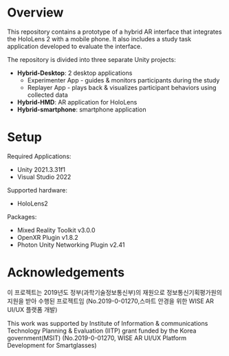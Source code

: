 ﻿# Overview
This repository contains a prototype of a hybrid AR interface that integrates the HoloLens 2 with a mobile phone. It also includes a study task application developed to evaluate the interface.

The repository is divided into three separate Unity projects:
* **Hybrid-Desktop**: 2 desktop applications
  * Experimenter App - guides & monitors participants during the study
  * Replayer App - plays back & visualizes participant behaviors using collected data
* **Hybrid-HMD**: AR application for HoloLens
* **Hybrid-smartphone**: smartphone application

# Setup
Required Applications:
* Unity 2021.3.31f1
* Visual Studio 2022

Supported hardware:
* HoloLens2 

Packages:
* Mixed Reality Toolkit v3.0.0
* OpenXR Plugin v1.8.2
* Photon Unity Networking Plugin v2.41

# Acknowledgements
이 프로젝트는 2019년도 정부(과학기술정보통신부)의 재원으로 정보통신기획평가원의 지원을 받아 수행된 프로젝트임 (No.2019-0-01270,스마트 안경을 위한 WISE AR UI/UX 플랫폼 개발)

This work was supported by Institute of Information & communications Technology Planning & Evaluation (IITP) grant funded by the Korea government(MSIT) (No.2019-0-01270, WISE AR UI/UX Platform Development for Smartglasses)
